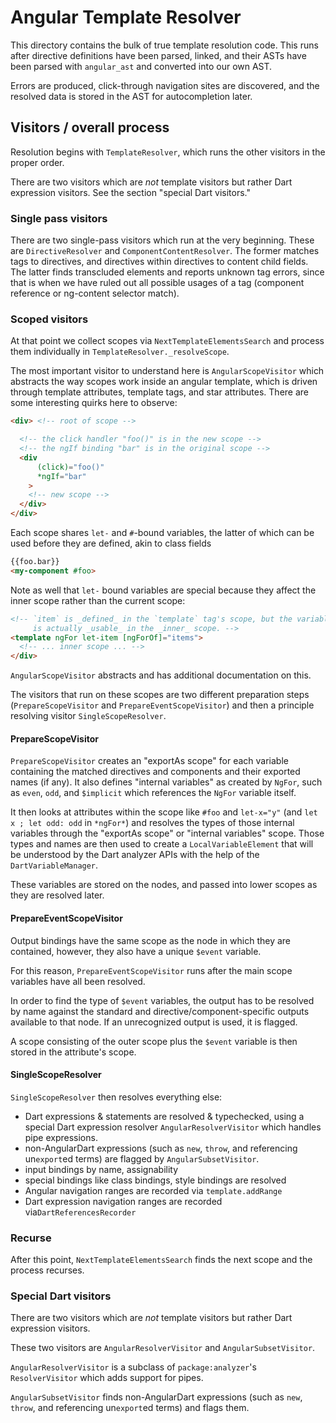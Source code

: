 # Angular Template Resolver

This directory contains the bulk of true template resolution code. This runs
after directive definitions have been parsed, linked, and their ASTs have been
parsed with `angular_ast` and converted into our own AST.

Errors are produced, click-through navigation sites are discovered, and the
resolved data is stored in the AST for autocompletion later.

## Visitors / overall process

Resolution begins with `TemplateResolver`, which runs the other visitors in the
proper order.

There are two visitors which are *not* template visitors but rather Dart
expression visitors. See the section "special Dart visitors."

### Single pass visitors

There are two single-pass visitors which run at the very beginning. These are
`DirectiveResolver` and `ComponentContentResolver`. The former matches tags to
directives, and directives within directives to content child fields. The latter
finds transcluded elements and reports unknown tag errors, since that is when we
have ruled out all possible usages of a tag (component reference or ng-content
selector match).

### Scoped visitors

At that point we collect scopes via `NextTemplateElementsSearch` and process
them individually in `TemplateResolver._resolveScope`.

The most important visitor to understand here is `AngularScopeVisitor` which
abstracts the way scopes work inside an angular template, which is driven
through template attributes, template tags, and star attributes. There are some
interesting quirks here to observe:

```html
<div> <!-- root of scope -->

  <!-- the click handler "foo()" is in the new scope -->
  <!-- the ngIf binding "bar" is in the original scope -->
  <div
      (click)="foo()"
      *ngIf="bar"
    >
    <!-- new scope -->
  </div>
</div>
```

Each scope shares `let-` and `#`-bound variables, the latter of which can be
used before they are defined, akin to class fields

```html
{{foo.bar}}
<my-component #foo>
```

Note as well that `let-` bound variables are special because they affect the
inner scope rather than the current scope:

```html
<!-- `item` is _defined_ in the `template` tag's scope, but the variable `item`
     is actually _usable_ in the _inner_ scope. -->
<template ngFor let-item [ngForOf]="items">
  <!-- ... inner scope ... -->
</div>
```

`AngularScopeVisitor` abstracts and has additional documentation on this.

The visitors that run on these scopes are two different preparation steps
(`PrepareScopeVisitor` and `PrepareEventScopeVisitor`) and then a principle
resolving visitor `SingleScopeResolver`.

#### PrepareScopeVisitor

`PrepareScopeVisitor` creates an "exportAs scope" for each variable containing
the matched directives and components and their exported names (if any). It also
defines "internal variables" as created by `NgFor`, such as `even`, `odd`, and
`$implicit` which references the `NgFor` variable itself.

It then looks at attributes within the scope like `#foo` and `let-x="y"` (and
`let x ; let odd: odd` in `*ngFor*`) and resolves the types of those internal
variables through the "exportAs scope" or "internal variables" scope. Those
types and names are then used to create a `LocalVariableElement` that will be
understood by the Dart analyzer APIs with the help of the `DartVariableManager`.

These variables are stored on the nodes, and passed into lower scopes as they
are resolved later.

#### PrepareEventScopeVisitor

Output bindings have the same scope as the node in which they are contained,
however, they also have a unique `$event` variable.

For this reason, `PrepareEventScopeVisitor` runs after the main scope variables
have all been resolved.

In order to find the type of `$event` variables, the output has to be resolved
by name against the standard and directive/component-specific outputs available
to that node. If an unrecognized output is used, it is flagged.

A scope consisting of the outer scope plus the `$event` variable is then stored
in the attribute's scope.

#### SingleScopeResolver

`SingleScopeResolver` then resolves everything else:

- Dart expressions & statements are resolved & typechecked, using a special Dart
  expression resolver `AngularResolverVisitor` which handles pipe expressions.
- non-AngularDart expressions (such as `new`, `throw`, and referencing
  un`export`ed terms) are flagged by `AngularSubsetVisitor`.
- input bindings by name, assignability
- special bindings like class bindings, style bindings are resolved
- Angular navigation ranges are recorded via `template.addRange`
- Dart expression navigation ranges are recorded via`DartReferencesRecorder`

### Recurse

After this point, `NextTemplateElementsSearch` finds the next scope and the
process recurses.

### Special Dart visitors

There are two visitors which are *not* template visitors but rather Dart
expression visitors.

These two visitors are `AngularResolverVisitor` and `AngularSubsetVisitor`.

`AngularResolverVisitor` is a subclass of `package:analyzer`'s `ResolverVisitor`
which adds support for pipes.

`AngularSubsetVisitor` finds non-AngularDart expressions (such as `new`,
`throw`, and referencing un`export`ed terms) and flags them.
